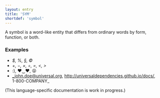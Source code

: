 ```yaml
---
layout: entry
title: 'SYM'
shortdef: 'symbol'
---
```


A symbol is a word-like entity that differs from ordinary words by
form, function, or both.

### Examples

* _$, %, §, ©_
* _+, −, ×, ÷, =, <, >_
* :), ♥‿♥, 😝
* _john.doe@universal.org, http://universaldependencies.github.io/docs/, 1-800-COMPANY_

(This language-specific documentation is work in progress.)
